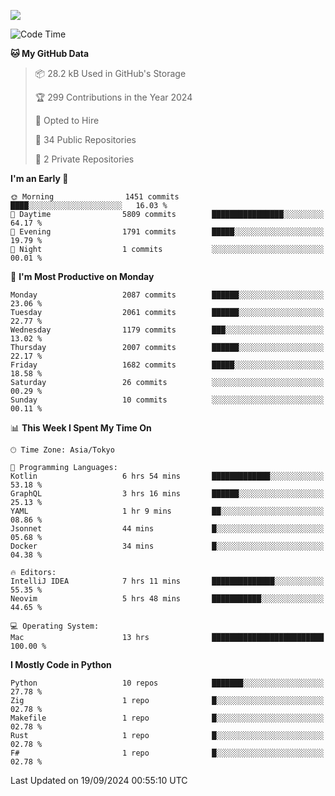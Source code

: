 ![](https://komarev.com/ghpvc/?username=kitagawa-hr)

<!--START_SECTION:waka-->
![Code Time](http://img.shields.io/badge/Code%20Time-1%2C060%20hrs%2048%20mins-blue)

**🐱 My GitHub Data** 

> 📦 28.2 kB Used in GitHub's Storage 
 > 
> 🏆 299 Contributions in the Year 2024
 > 
> 💼 Opted to Hire
 > 
> 📜 34 Public Repositories 
 > 
> 🔑 2 Private Repositories 
 > 
**I'm an Early 🐤** 

```text
🌞 Morning                1451 commits        ████░░░░░░░░░░░░░░░░░░░░░   16.03 % 
🌆 Daytime                5809 commits        ████████████████░░░░░░░░░   64.17 % 
🌃 Evening                1791 commits        █████░░░░░░░░░░░░░░░░░░░░   19.79 % 
🌙 Night                  1 commits           ░░░░░░░░░░░░░░░░░░░░░░░░░   00.01 % 
```
📅 **I'm Most Productive on Monday** 

```text
Monday                   2087 commits        ██████░░░░░░░░░░░░░░░░░░░   23.06 % 
Tuesday                  2061 commits        ██████░░░░░░░░░░░░░░░░░░░   22.77 % 
Wednesday                1179 commits        ███░░░░░░░░░░░░░░░░░░░░░░   13.02 % 
Thursday                 2007 commits        ██████░░░░░░░░░░░░░░░░░░░   22.17 % 
Friday                   1682 commits        █████░░░░░░░░░░░░░░░░░░░░   18.58 % 
Saturday                 26 commits          ░░░░░░░░░░░░░░░░░░░░░░░░░   00.29 % 
Sunday                   10 commits          ░░░░░░░░░░░░░░░░░░░░░░░░░   00.11 % 
```


📊 **This Week I Spent My Time On** 

```text
🕑︎ Time Zone: Asia/Tokyo

💬 Programming Languages: 
Kotlin                   6 hrs 54 mins       █████████████░░░░░░░░░░░░   53.18 % 
GraphQL                  3 hrs 16 mins       ██████░░░░░░░░░░░░░░░░░░░   25.13 % 
YAML                     1 hr 9 mins         ██░░░░░░░░░░░░░░░░░░░░░░░   08.86 % 
Jsonnet                  44 mins             █░░░░░░░░░░░░░░░░░░░░░░░░   05.68 % 
Docker                   34 mins             █░░░░░░░░░░░░░░░░░░░░░░░░   04.38 % 

🔥 Editors: 
IntelliJ IDEA            7 hrs 11 mins       ██████████████░░░░░░░░░░░   55.35 % 
Neovim                   5 hrs 48 mins       ███████████░░░░░░░░░░░░░░   44.65 % 

💻 Operating System: 
Mac                      13 hrs              █████████████████████████   100.00 % 
```

**I Mostly Code in Python** 

```text
Python                   10 repos            ███████░░░░░░░░░░░░░░░░░░   27.78 % 
Zig                      1 repo              █░░░░░░░░░░░░░░░░░░░░░░░░   02.78 % 
Makefile                 1 repo              █░░░░░░░░░░░░░░░░░░░░░░░░   02.78 % 
Rust                     1 repo              █░░░░░░░░░░░░░░░░░░░░░░░░   02.78 % 
F#                       1 repo              █░░░░░░░░░░░░░░░░░░░░░░░░   02.78 % 
```




 Last Updated on 19/09/2024 00:55:10 UTC
<!--END_SECTION:waka-->
